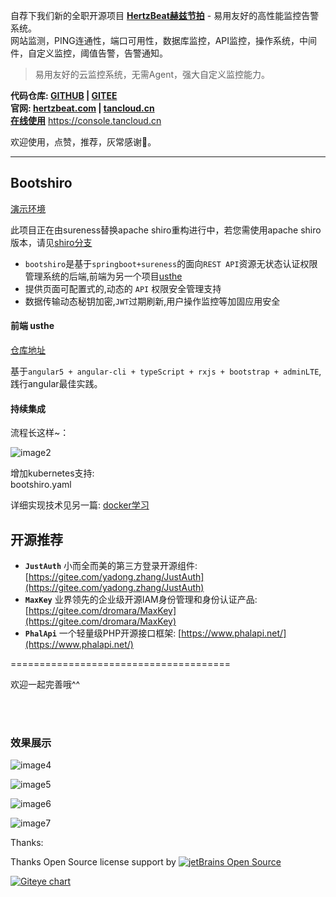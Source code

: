 自荐下我们新的全职开源项目  **[HertzBeat赫兹节拍](https://gitee.com/dromara/hertzbeat)** - 易用友好的高性能监控告警系统。  
网站监测，PING连通性，端口可用性，数据库监控，API监控，操作系统，中间件，自定义监控，阈值告警，告警通知。

> 易用友好的云监控系统，无需Agent，强大自定义监控能力。   

**代码仓库: [GITHUB](https://github.com/dromara/hertzbeat) | [GITEE](https://gitee.com/dromara/hertzbeat)**   
**官网: [hertzbeat.com](https://hertzbeat.com) | [tancloud.cn](https://tancloud.cn)**  
**[在线使用](https://console.tancloud.cn)** https://console.tancloud.cn

欢迎使用，点赞，推荐，灰常感谢🙏。

----   

## Bootshiro  

[演示环境](http://47.110.55.246)

此项目正在由sureness替换apache shiro重构进行中，若您需使用apache shiro版本，请见[shiro分支](https://gitee.com/tomsun28/bootshiro/tree/shiro/)   

- ```bootshiro```是基于```springboot+sureness```的面向```REST API```资源无状态认证权限管理系统的后端,前端为另一个项目[usthe](https://gitee.com/tomsun28/usthe)  
- 提供页面可配置式的,动态的 ```API``` 权限安全管理支持  
- 数据传输动态秘钥加密,```JWT```过期刷新,用户操作监控等加固应用安全  





#### 前端 usthe   

[仓库地址](https://gitee.com/tomsun28/usthe)  

基于```angular5 + angular-cli + typeScript + rxjs + bootstrap + adminLTE```,践行angular最佳实践。

#### 持续集成  

流程长这样~：    

![image2](/image/image2.PNG)    

增加kubernetes支持:  
bootshiro.yaml

详细实现技术见另一篇:  [docker学习](https://segmentfault.com/a/1190000013088818)


## 开源推荐   

* **```JustAuth```** 小而全而美的第三方登录开源组件: [https://gitee.com/yadong.zhang/JustAuth](https://gitee.com/yadong.zhang/JustAuth)   
* **```MaxKey```** 业界领先的企业级开源IAM身份管理和身份认证产品: [https://gitee.com/dromara/MaxKey](https://gitee.com/dromara/MaxKey)    
* **```PhalApi```** 一个轻量级PHP开源接口框架: [https://www.phalapi.net/](https://www.phalapi.net/)       




======================================

欢迎一起完善哦^^  

<br>
<br>

### 效果展示  

![image4](/image/image4.PNG)   

![image5](/image/image5.PNG)   

![image6](/image/image6.PNG)   

![image7](/image/image7.PNG)   



Thanks:

Thanks Open Source license support by   [![jetBrains Open Source](/image/jetbrains.svg)](https://www.jetbrains.com/?from=bootshiro)
<br>

[![Giteye chart](https://chart.giteye.net/gitee/tomsun28/bootshiro/C99BWU39.png)](https://giteye.net/chart/C99BWU39)   